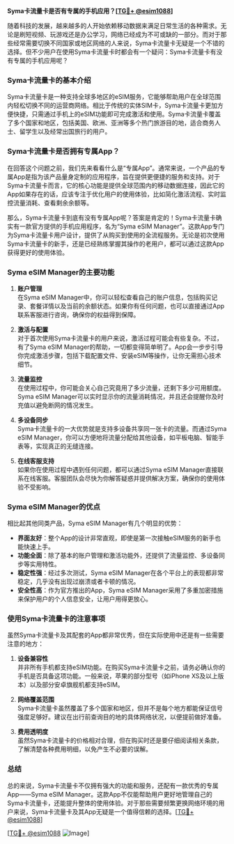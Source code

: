 **Syma卡流量卡是否有专属的手机应用？[[TG💪+ @esim1088](https://t.me/s/esim1088)]**

随着科技的发展，越来越多的人开始依赖移动数据来满足日常生活的各种需求。无论是刷短视频、玩游戏还是办公学习，网络已经成为不可或缺的一部分。而对于那些经常需要切换不同国家或地区网络的人来说，Syma卡流量卡无疑是一个不错的选择。但不少用户在使用Syma卡流量卡时都会有一个疑问：Syma卡流量卡有没有专属的手机应用呢？

### Syma卡流量卡的基本介绍

Syma卡流量卡是一种支持全球多地区的eSIM服务，它能够帮助用户在全球范围内轻松切换不同的运营商网络。相比于传统的实体SIM卡，Syma卡流量卡更加方便快捷，只需通过手机上的eSIM功能即可完成激活和使用。Syma卡流量卡覆盖了多个国家和地区，包括美国、欧洲、亚洲等多个热门旅游目的地，适合商务人士、留学生以及经常出国旅行的用户。

### Syma卡流量卡是否拥有专属App？

在回答这个问题之前，我们先来看看什么是“专属App”。通常来说，一个产品的专属App是指为该产品量身定制的应用程序，旨在提供更便捷的服务和支持。对于Syma卡流量卡而言，它的核心功能是提供全球范围内的移动数据连接，因此它的App如果存在的话，应该专注于优化用户的使用体验，比如简化激活流程、实时监控流量消耗、查看剩余余额等。

那么，Syma卡流量卡到底有没有专属App呢？答案是肯定的！Syma卡流量卡确实有一款官方提供的手机应用程序，名为“Syma eSIM Manager”。这款App专门为Syma卡流量卡用户设计，提供了从购买到使用的全流程服务。无论是初次使用Syma卡流量卡的新手，还是已经熟练掌握其操作的老用户，都可以通过这款App获得更好的使用体验。

### Syma eSIM Manager的主要功能

1. **账户管理**  
   在Syma eSIM Manager中，你可以轻松查看自己的账户信息，包括购买记录、套餐详情以及当前的余额状态。如果你有任何问题，也可以直接通过App联系客服进行咨询，确保你的权益得到保障。

2. **激活与配置**  
   对于首次使用Syma卡流量卡的用户来说，激活过程可能会有些复杂。不过，有了Syma eSIM Manager的帮助，一切都变得简单明了。App会一步步引导你完成激活步骤，包括下载配置文件、安装eSIM等操作，让你无需担心技术细节。

3. **流量监控**  
   在使用过程中，你可能会关心自己究竟用了多少流量，还剩下多少可用额度。Syma eSIM Manager可以实时显示你的流量消耗情况，并且还会提醒你及时充值以避免断网的情况发生。

4. **多设备同步**  
   Syma卡流量卡的一大优势就是支持多设备共享同一张卡的流量。而通过Syma eSIM Manager，你可以方便地将流量分配给其他设备，如平板电脑、智能手表等，实现真正的无缝连接。

5. **在线客服支持**  
   如果你在使用过程中遇到任何问题，都可以通过Syma eSIM Manager直接联系在线客服。客服团队会尽快为你解答疑惑并提供解决方案，确保你的使用体验不受影响。

### Syma eSIM Manager的优点

相比起其他同类产品，Syma eSIM Manager有几个明显的优势：

- **界面友好**：整个App的设计非常直观，即使是第一次接触eSIM服务的新手也能快速上手。
- **功能全面**：除了基本的账户管理和激活功能外，还提供了流量监控、多设备同步等实用特性。
- **稳定性强**：经过多次测试，Syma eSIM Manager在各个平台上的表现都非常稳定，几乎没有出现过崩溃或者卡顿的情况。
- **安全性高**：作为官方推出的App，Syma eSIM Manager采用了多重加密措施来保护用户的个人信息安全，让用户用得更放心。

### 使用Syma卡流量卡的注意事项

虽然Syma卡流量卡及其配套的App都非常优秀，但在实际使用中还是有一些需要注意的地方：

1. **设备兼容性**  
   并非所有手机都支持eSIM功能。在购买Syma卡流量卡之前，请务必确认你的手机是否具备这项功能。一般来说，苹果的部分型号（如iPhone XS及以上版本）以及部分安卓旗舰机都支持eSIM。

2. **网络覆盖范围**  
   Syma卡流量卡虽然覆盖了多个国家和地区，但并不是每个地方都能保证信号强度足够好。建议在出行前查询目的地的具体网络状况，以便提前做好准备。

3. **费用透明度**  
   虽然Syma卡流量卡的价格相对合理，但在购买时还是要仔细阅读相关条款，了解清楚各种费用明细，以免产生不必要的误解。

### 总结

总的来说，Syma卡流量卡不仅拥有强大的功能和服务，还配有一款优秀的专属App——Syma eSIM Manager。这款App不仅能帮助用户更好地管理自己的Syma卡流量卡，还能提升整体的使用体验。对于那些需要频繁更换网络环境的用户来说，Syma卡流量卡及其App无疑是一个值得信赖的选择。[[TG💪+ @esim1088](https://t.me/s/esim1088)]  

[[TG💪+ @esim1088](https://t.me/s/esim1088) ![Image](https://i.postimg.cc/4NQfJmqS/Snipaste-2025-05-13-00-14-12.png)]